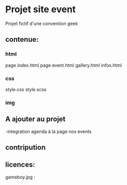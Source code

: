 # Projet site event
Projet fictif d'une convention geek 
## contenue:
### html
page index.html
page event.html
gallery.html
infos.html
### css
style.css
style.scss

### img

## A ajouter au projet
-integration agenda à la page nos events

## contripution

## licences:
gameboy.jpg : 